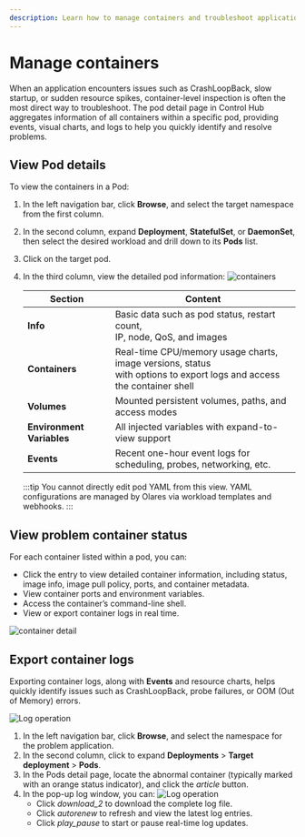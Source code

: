 ```yaml
---
description: Learn how to manage containers and troubleshoot application issues in Olares' Control Hub. This guide covers how to view pod details, check container status, and export container logs for diagnostics. 
---
```


# Manage containers

When an application encounters issues such as CrashLoopBack, slow startup, or sudden resource spikes, container-level inspection is often the most direct way to troubleshoot. The pod detail page in Control Hub aggregates information of all containers within a specific pod, providing events, visual charts, and logs to help you quickly identify and resolve problems.


## View Pod details

To view the containers in a Pod:

1. In the left navigation bar, click **Browse**, and select the target namespace from the first column.
2. In the second column, expand **Deployment**, **StatefulSet**, or **DaemonSet**, then select the desired workload and drill down to its **Pods** list.
3. Click on the target pod.
4. In the third column, view the detailed pod information:
   ![containers](/images/manual/olares/controlhub-pods.png#bordered)


   | Section       | Content                                                                                                                   |
   |---------------|---------------------------------------------------------------------------------------------------------------------------|
   | **Info**      | Basic data such as pod status, restart count, <br/>IP, node, QoS, and images                                              |
   | **Containers**| Real-time CPU/memory usage charts, image versions, status<br/> with options to export logs and access the container shell |
   | **Volumes**   | Mounted persistent volumes, paths, and access modes                                                                       |
   | **Environment Variables** | All injected variables with expand-to-view support                                                                        |
   | **Events**    | Recent one-hour event logs for scheduling, probes, networking, etc.                                                       |

   :::tip
   You cannot directly edit pod YAML from this view. YAML configurations are managed by Olares via workload templates and webhooks.
   :::

## View problem container status

For each container listed within a pod, you can:

- Click the entry to view detailed container information, including status, image info, image pull policy, ports, and container metadata.
- View container ports and environment variables.
- Access the container’s command-line shell.
- View or export container logs in real time.

![container detail](/images/how-to/olares/controlhub/pods/02.jpg#bordered)

## Export container logs

Exporting container logs, along with **Events** and resource charts, helps quickly identify issues such as CrashLoopBack, probe failures, or OOM (Out of Memory) errors.

![Log operation](/images/manual/olares/controlhub-export-log.png)

1. In the left navigation bar, click **Browse**, and select the namespace for the problem application.
2. In the second column, click to expand **Deployments** > **Target deployment** > **Pods**.
3. In the Pods detail page, locate the abnormal container (typically marked with an orange status indicator), and click the <i class="material-symbols-outlined">article</i> button.
4. In the pop-up log window, you can:
   ![Log operation](/images/manual/olares/controlhub-log.png)
    - Click <i class="material-symbols-outlined">download_2</i> to download the complete log file.
    - Click <i class="material-symbols-outlined">autorenew</i> to refresh and view the latest log entries.
    - Click <i class="material-symbols-outlined">play_pause</i> to start or pause real-time log updates.  
